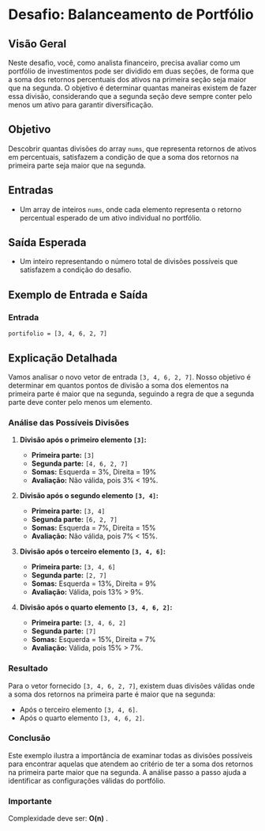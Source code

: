 # Desafio: Balanceamento de Portfólio

## Visão Geral

Neste desafio, você, como analista financeiro, precisa avaliar como um portfólio de investimentos pode ser dividido em duas seções, de forma que a soma dos retornos percentuais dos ativos na primeira seção seja maior que na segunda. O objetivo é determinar quantas maneiras existem de fazer essa divisão, considerando que a segunda seção deve sempre conter pelo menos um ativo para garantir diversificação.

## Objetivo

Descobrir quantas divisões do array `nums`, que representa retornos de ativos em percentuais, satisfazem a condição de que a soma dos retornos na primeira parte seja maior que na segunda.

## Entradas

- Um array de inteiros `nums`, onde cada elemento representa o retorno percentual esperado de um ativo individual no portfólio.

## Saída Esperada

- Um inteiro representando o número total de divisões possíveis que satisfazem a condição do desafio.

## Exemplo de Entrada e Saída

### Entrada

```plaintext
portifolio = [3, 4, 6, 2, 7]
```

## Explicação Detalhada

Vamos analisar o novo vetor de entrada `[3, 4, 6, 2, 7]`. Nosso objetivo é determinar em quantos pontos de divisão a soma dos elementos na primeira parte é maior que na segunda, seguindo a regra de que a segunda parte deve conter pelo menos um elemento.

### Análise das Possíveis Divisões

1. **Divisão após o primeiro elemento `[3]`:**
   - **Primeira parte:** `[3]`
   - **Segunda parte:** `[4, 6, 2, 7]`
   - **Somas:** Esquerda = 3%, Direita = 19%
   - **Avaliação:** Não válida, pois 3% < 19%.

2. **Divisão após o segundo elemento `[3, 4]`:**
   - **Primeira parte:** `[3, 4]`
   - **Segunda parte:** `[6, 2, 7]`
   - **Somas:** Esquerda = 7%, Direita = 15%
   - **Avaliação:** Não válida, pois 7% < 15%.

3. **Divisão após o terceiro elemento `[3, 4, 6]`:**
   - **Primeira parte:** `[3, 4, 6]`
   - **Segunda parte:** `[2, 7]`
   - **Somas:** Esquerda = 13%, Direita = 9%
   - **Avaliação:** Válida, pois 13% > 9%.

4. **Divisão após o quarto elemento `[3, 4, 6, 2]`:**
   - **Primeira parte:** `[3, 4, 6, 2]`
   - **Segunda parte:** `[7]`
   - **Somas:** Esquerda = 15%, Direita = 7%
   - **Avaliação:** Válida, pois 15% > 7%.

### Resultado

Para o vetor fornecido `[3, 4, 6, 2, 7]`, existem duas divisões válidas onde a soma dos retornos na primeira parte é maior que na segunda:
- Após o terceiro elemento `[3, 4, 6]`.
- Após o quarto elemento `[3, 4, 6, 2]`.

### Conclusão

Este exemplo ilustra a importância de examinar todas as divisões possíveis para encontrar aquelas que atendem ao critério de ter a soma dos retornos na primeira parte maior que na segunda. A análise passo a passo ajuda a identificar as configurações válidas do portfólio.

### Importante

Complexidade deve ser: **O(n)** .
